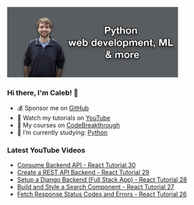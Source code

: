 <img src="github-cover-photo-my-face.jpg" width="400px" />

### Hi there, I'm Caleb! 🍛

- 💰 Sponsor me on [GitHub](https://github.com/sponsors/CalebCurry)
- 🎥 Watch my tutorials on [YouTube](https://www.youtube.com/calebthevideomaker2)
- 📗 My courses on [CodeBreakthrough](https://www.codebreakthrough.com)
- 🤔 I’m currently studying: [Python](https://www.youtube.com/watch?v=s3IvdkCq2_c&t=4254s)

### Latest YouTube Videos
<!-- YOUTUBE:START -->
- [Consume Backend API - React Tutorial 30](https://www.youtube.com/watch?v=-O2wIkrHLgY)
- [Create a REST API Backend - React Tutorial 29](https://www.youtube.com/watch?v=7k7AUFRfFhg)
- [Setup a Django Backend &lpar;Full Stack App&rpar; - React Tutorial 28](https://www.youtube.com/watch?v=ntgKH7KUaNM)
- [Build and Style a Search Component - React Tutorial 27](https://www.youtube.com/watch?v=L6XXua68eEU)
- [Fetch Response Status Codes and Errors - React Tutorial 26](https://www.youtube.com/watch?v=2pq31FMRC1M)
<!-- YOUTUBE:END -->
